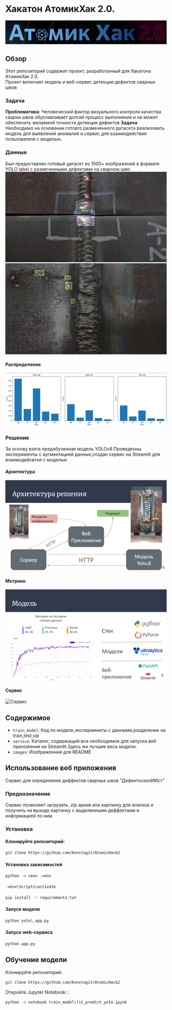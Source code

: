 # Хакатон АтомикХак 2.0.
![АтомикХак](https://github.com/Konstagit/AtomicHack2/blob/master/images/%D0%A1%D0%BD%D0%B8%D0%BC%D0%BE%D0%BA%20%D1%8D%D0%BA%D1%80%D0%B0%D0%BD%D0%B0%202024-06-19%20180143.png)

## Обзор
Этот репозиторий содержит проект, разработанный для Хакатона АтомикХак 2.0.  
Проект включает модель и веб-сервис детекции дефектов сварных швов

### Задача
**Проблематика**:
Человеческий фактор визуального контроля качества сварки швов обуславливает долгий процесс выполнения и не может обеспечить желаемой точности детекции дефектов
**Задача**:
Необходимо на основании готовго размеченного датасета реализовать модель для выявлений аномалий и сервис для взаимодействия пользователя с моделью.

### Данные
Был предоставлен готовый датасет из 1000+ изображений в формате YOLO label с размеченными дефектами на сварном шве:
![Дата1](https://github.com/Konstagit/AtomicHack2/blob/master/images/%D0%A1%D0%BD%D0%B8%D0%BC%D0%BE%D0%BA%20%D1%8D%D0%BA%D1%80%D0%B0%D0%BD%D0%B0%202024-06-19%20173329.png)
![Дата2](https://github.com/Konstagit/AtomicHack2/blob/master/images/%D0%A1%D0%BD%D0%B8%D0%BC%D0%BE%D0%BA%20%D1%8D%D0%BA%D1%80%D0%B0%D0%BD%D0%B0%202024-06-19%20173356.png)
#### Распределение
![Распределение](https://github.com/Konstagit/AtomicHack2/blob/master/images/%D0%A1%D0%BD%D0%B8%D0%BC%D0%BE%D0%BA%20%D1%8D%D0%BA%D1%80%D0%B0%D0%BD%D0%B0%202024-06-19%20173903.png)

### Решение
За основу взята предобученная модель YOLOv8.Проведенны эксперименты с аугментацией данных,создан сервис на Streamlit для взаимодейсвтия с моделью
#### Архитектура
![Архитектура](https://github.com/Konstagit/AtomicHack2/blob/master/images/%D0%A1%D0%BD%D0%B8%D0%BC%D0%BE%D0%BA%20%D1%8D%D0%BA%D1%80%D0%B0%D0%BD%D0%B0%202024-06-19%20174149.png)
#### Метрики
![Метрики](https://github.com/Konstagit/AtomicHack2/blob/master/images/%D0%A1%D0%BD%D0%B8%D0%BC%D0%BE%D0%BA%20%D1%8D%D0%BA%D1%80%D0%B0%D0%BD%D0%B0%202024-06-19%20180527.png)
#### Сервис
![Сервис](https://github.com/Konstagit/AtomicHack2/blob/master/images/appStreamlit-GoogleChrome2024-06-1603-15-14-ezgif.com-video-to-gif-converter.gif)
## Содержимое
- `train_model`: Код по модели,эксперминеты с данными,разделение на train,test,val
- `service`: Каталог, содержащий все необходимое для запуска веб приложения на Streamlit.Здесь же лучшие веса модели.
- `images`: Изображенния для README

## Использование веб приложения

Сервис для определения деффектов сварных швов "ДефектоскопИИст"

### Предназначение

Сервис позволяет загрузить .zip архив или картинку для анализа и получить на выходе картинку с выделенными деффектами и информацией по ним

### Установка

#### Клонируйте репозиторий:
```bash
git clone https://github.com/Konstagit/AtomicHack2
```

#### Установка зависимостей
```bash
python -m venv .venv

.venv\Scripts\activate

pip install -r requirements.txt
```

#### Запуск модели
```bash
python yolo\_app.py
```

#### Запуск web-сервиса
```bash
python app.py
```

## Обучение модели
Клонируйте репозиторий:
```bash
git clone https://github.com/Konstagit/AtomicHack2
 ```
   
Откройте Jupyter Notebook: :
```bash
python -m notebook train_model\fit_predict_yolo.ipynb
```
